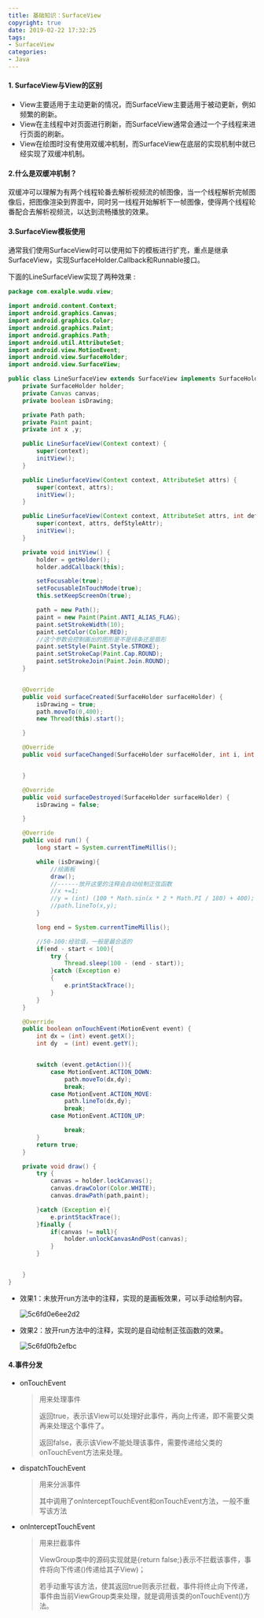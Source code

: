 ```yaml
---
title: 基础知识：SurfaceView
copyright: true
date: 2019-02-22 17:32:25
tags:
- SurfaceView
categories:
- Java
---
```


#### 1. SurfaceView与View的区别

- View主要适用于主动更新的情况，而SurfaceView主要适用于被动更新，例如频繁的刷新。
- View在主线程中对页面进行刷新，而SurfaceView通常会通过一个子线程来进行页面的刷新。
- View在绘图时没有使用双缓冲机制，而SurfaceView在底层的实现机制中就已经实现了双缓冲机制。

<!-- more -->

#### 2.什么是双缓冲机制？

双缓冲可以理解为有两个线程轮番去解析视频流的帧图像，当一个线程解析完帧图像后，把图像渲染到界面中，同时另一线程开始解析下一帧图像，使得两个线程轮番配合去解析视频流，以达到流畅播放的效果。

#### 3.SurfaceView模板使用

通常我们使用SurfaceView时可以使用如下的模板进行扩充，重点是继承SurfaceView，实现SurfaceHolder.Callback和Runnable接口。

下面的LineSurfaceView实现了两种效果 :

```java
package com.exalple.wudu.view;

import android.content.Context;
import android.graphics.Canvas;
import android.graphics.Color;
import android.graphics.Paint;
import android.graphics.Path;
import android.util.AttributeSet;
import android.view.MotionEvent;
import android.view.SurfaceHolder;
import android.view.SurfaceView;

public class LineSurfaceView extends SurfaceView implements SurfaceHolder.Callback,Runnable{
    private SurfaceHolder holder;
    private Canvas canvas;
    private boolean isDrawing;

    private Path path;
    private Paint paint;
    private int x ,y;

    public LineSurfaceView(Context context) {
        super(context);
        initView();
    }

    public LineSurfaceView(Context context, AttributeSet attrs) {
        super(context, attrs);
        initView();
    }

    public LineSurfaceView(Context context, AttributeSet attrs, int defStyleAttr) {
        super(context, attrs, defStyleAttr);
        initView();
    }

    private void initView() {
        holder = getHolder();
        holder.addCallback(this);

        setFocusable(true);
        setFocusableInTouchMode(true);
        this.setKeepScreenOn(true);

        path = new Path();
        paint = new Paint(Paint.ANTI_ALIAS_FLAG);
        paint.setStrokeWidth(10);
        paint.setColor(Color.RED);
        //这个参数会控制画出的图形是不是线条还是扇形
        paint.setStyle(Paint.Style.STROKE);
        paint.setStrokeCap(Paint.Cap.ROUND);
        paint.setStrokeJoin(Paint.Join.ROUND);
    }


    @Override
    public void surfaceCreated(SurfaceHolder surfaceHolder) {
        isDrawing = true;
        path.moveTo(0,400);
        new Thread(this).start();

    }

    @Override
    public void surfaceChanged(SurfaceHolder surfaceHolder, int i, int i1, int i2) {


    }

    @Override
    public void surfaceDestroyed(SurfaceHolder surfaceHolder) {
        isDrawing = false;

    }

    @Override
    public void run() {
        long start = System.currentTimeMillis();

        while (isDrawing){
            //绘画板
            draw();
            //------放开这里的注释会自动绘制正弦函数
            //x +=1;
            //y = (int) (100 * Math.sin(x * 2 * Math.PI / 180) + 400);
            //path.lineTo(x,y);
        }

        long end = System.currentTimeMillis();

        //50-100:经验值，一般是最合适的
        if(end - start < 100){
            try {
                Thread.sleep(100 - (end - start));
            }catch (Exception e)
            {
                e.printStackTrace();
            }
        }
    }

    @Override
    public boolean onTouchEvent(MotionEvent event) {
        int dx = (int) event.getX();
        int dy  = (int) event.getY();


        switch (event.getAction()){
            case MotionEvent.ACTION_DOWN:
                path.moveTo(dx,dy);
                break;
            case MotionEvent.ACTION_MOVE:
                path.lineTo(dx,dy);
                break;
            case MotionEvent.ACTION_UP:

                break;
        }
        return true;
    }

    private void draw() {
        try {
            canvas = holder.lockCanvas();
            canvas.drawColor(Color.WHITE);
            canvas.drawPath(path,paint);

        }catch (Exception e){
            e.printStackTrace();
        }finally {
            if(canvas != null){
                holder.unlockCanvasAndPost(canvas);
            }
        }


    }
}
```

- 效果1：未放开run方法中的注释，实现的是画板效果，可以手动绘制内容。

  ![5c6fd0e6ee2d2](https://i.loli.net/2019/02/22/5c6fd0e6ee2d2.gif)

- 效果2：放开run方法中的注释，实现的是自动绘制正弦函数的效果。

  ![5c6fd0fb2efbc](https://i.loli.net/2019/02/22/5c6fd0fb2efbc.gif)

#### 4.事件分发

- onTouchEvent

  > 用来处理事件
  > 
  > 返回true，表示该View可以处理好此事件，再向上传递，即不需要父类再来处理这个事件了。
  > 
  > 返回false，表示该View不能处理该事件，需要传递给父类的onTouchEvent方法来处理。

- dispatchTouchEvent

  > 用来分派事件
  > 
  > 其中调用了onInterceptTouchEvent和onTouchEvent方法，一般不重写该方法

- onInterceptTouchEvent

  > 用来拦截事件
  > 
  > ViewGroup类中的源码实现就是{return false;}表示不拦截该事件，事件将向下传递()传递给其子View)；
  > 
  > 若手动重写该方法，使其返回true则表示拦截，事件将终止向下传递，事件由当前ViewGroup类来处理，就是调用该类的onTouchEvent()方法。
